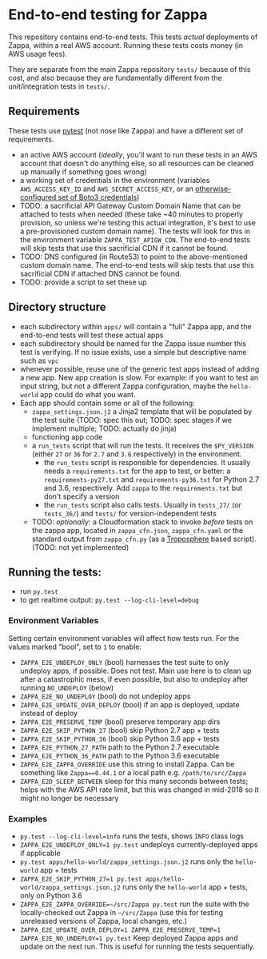 # End-to-end testing for Zappa

This repository contains end-to-end tests. This tests *actual* deployments of Zappa, within a real AWS account. Running these tests costs money (in AWS usage fees).

They are separate from the main Zappa repository `tests/` because of this cost, and also because they are fundamentally different from the unit/integration tests in `tests/`.


## Requirements

These tests use [pytest](https://pytest.org/) (not nose like Zappa) and have a different set of requirements.

- an active AWS account (*ideally*, you'll want to run these tests in an AWS account that doesn't do anything else, so all resources can be cleaned up manually if something goes wrong)
- a working set of credentials in the environment (variables `AWS_ACCESS_KEY_ID` and `AWS_SECRET_ACCESS_KEY`, or an [otherwise-configured set of Boto3 credentials](https://boto3.readthedocs.io/en/latest/guide/configuration.html))
- TODO: a sacrificial API Gateway Custom Domain Name that can be attached to tests when needed (these take ~40 minutes to properly provision, so unless we're testing this actual integration, it's best to use a pre-provisioned custom domain name). The tests will look for this in the environment variable `ZAPPA_TEST_APIGW_CDN`. The end-to-end tests will skip tests that use this sacrificial CDN if it cannot be found.
- TODO: DNS configured (in Route53) to point to the above-mentioned custom domain name. The end-to-end tests will skip tests that use this sacrificial CDN if attached DNS cannot be found.
- TODO: provide a script to set these up


## Directory structure

- each subdirectory within `apps/` will contain a "full" Zappa app, and the end-to-end tests will test these actual apps
- each subdirectory should be named for the Zappa issue number this test is verifying. If no issue exists, use a simple but descriptive name such as `vpc`
- whenever possible, reuse une of the generic test apps instead of adding a new app. New app creation is slow. For example: if you want to test an input string, but not a different Zappa configuration, maybe the `hello-world` app could do what you want.
- Each app should contain some or all of the following:
  - `zappa_settings.json.j2` a Jinja2 template that will be populated by the test suite (TODO: spec this out; TODO: spec stages if we implement multiple; TODO: actually do jinja)
  - functioning app code
  - a `run_tests` script that will run the tests. It receives the `$PY_VERSION` (either `27` or `36` for `2.7` and `3.6` respectively) in the environment.
    - the `run_tests` script is responsible for dependencies. It usually needs  a `requirements.txt` for the app to test, or better: a `requirements-py27.txt` and `requirements-py36.txt` for Python 2.7 and 3.6, respectively. Add `zappa` to the `requirements.txt` but don't specify a version
    - the `run_tests` script also calls tests. Usually in `tests_27/` (or `tests_36/`) and `tests/` for version-independent tests
  - TODO: *optionally*: a Cloudformation stack to invoke *before* tests on the zappa app, located in `zappa_cfn.json`, `zappa_cfn.yaml` or the standard output from `zappa_cfn.py` (as a [Troposphere](https://github.com/cloudtools/troposphere) based script). (TODO: not yet implemented)


## Running the tests:

  - run `py.test`
  - to get realtime output: `py.test --log-cli-level=debug`


### Environment Variables

Setting certain environment variables will affect how tests run. For the values marked "bool", set to `1` to enable:

- `ZAPPA_E2E_UNDEPLOY_ONLY` (bool) harnesses the test suite to only undeploy apps, if possible. Does not test. Main use here is to clean up after a catastrophic mess, if even possible, but also to undeploy after running `NO_UNDEPLOY` (below)
- `ZAPPA_E2E_NO_UNDEPLOY` (bool) do not undeploy apps
- `ZAPPA_E2E_UPDATE_OVER_DEPLOY` (bool) if an app is deployed, update instead of deploy
- `ZAPPA_E2E_PRESERVE_TEMP` (bool) preserve temporary app dirs
- `ZAPPA_E2E_SKIP_PYTHON_27` (bool) skip Python 2.7 app + tests
- `ZAPPA_E2E_SKIP_PYTHON_36` (bool) skip Python 3.6 app + tests
- `ZAPPA_E2E_PYTHON_27_PATH` path to the Python 2.7 executable
- `ZAPPA_E2E_PYTHON_36_PATH` path to the Python 3.6 executable
- `ZAPPA_E2E_ZAPPA_OVERRIDE` use this string to install Zappa. Can be something like `Zappa==0.44.1` or a local path e.g. `/path/to/src/Zappa`
- `ZAPPA_E2D_SLEEP_BETWEEN` sleep for this many seconds between tests; helps with the AWS API rate limit, but this was changed in mid-2018 so it might no longer be necessary

### Examples

- `py.test --log-cli-level=info` runs the tests, shows `INFO` class logs
- `ZAPPA_E2E_UNDEPLOY_ONLY=1 py.test` undeploys currently-deployed apps if applicable
- `py.test apps/hello-world/zappa_settings.json.j2` runs only the `hello-world` app + tests
- `ZAPPA_E2E_SKIP_PYTHON_27=1 py.test apps/hello-world/zappa_settings.json.j2` runs only the `hello-world` app + tests, only on Python 3.6
- `ZAPPA_E2E_ZAPPA_OVERRIDE=~/src/Zappa py.test` run the suite with the locally-checked out Zappa in `~/src/Zappa` (use this for testing unreleased versions of Zappa, local changes, etc.)
- `ZAPPA_E2E_UPDATE_OVER_DEPLOY=1 ZAPPA_E2E_PRESERVE_TEMP=1 ZAPPA_E2E_NO_UNDEPLOY=1 py.test` Keep deployed Zappa apps and update on the next run. This is useful for running the tests sequentially.
